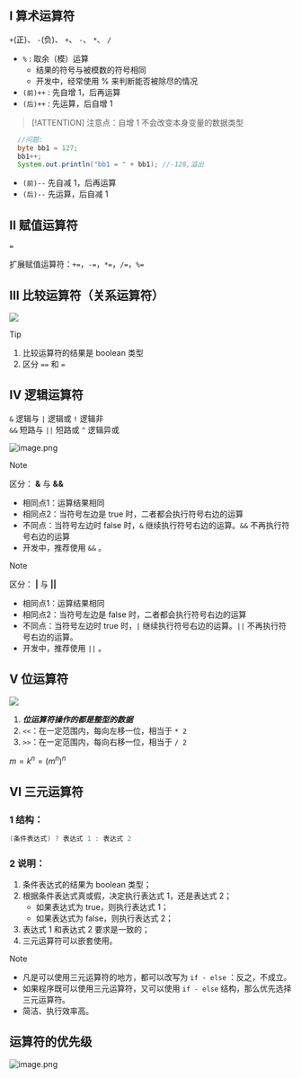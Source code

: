 ## **Ⅰ** 算术运算符 

`+`(正)、 `-`(负)、 `+`、 `-`、 `*`、 `/`

- `%` : 取余（模）运算
  - 结果的符号与被模数的符号相同
  - 开发中，经常使用 % 来判断能否被除尽的情况
- `(前)++` : 先自增 1，后再运算
- `(后)++` : 先运算，后自增 1 


> [!ATTENTION]
> 注意点：自增 1 不会改变本身变量的数据类型


```java
  //问题:
  byte bb1 = 127;
  bb1++;
  System.out.println("bb1 = " + bb1); //-128,溢出
```

- `(前)--` 先自减 1，后再运算
- `(后)--` 先运算，后自减 1


## **Ⅱ** 赋值运算符

`=`  

扩展赋值运算符：`+=`，`-=`，`*=`，`/=`，`%=`

## **Ⅲ** 比较运算符（关系运算符）

![](https://cdn.gxmnzl.xyz//img/202206011552357.png)

> [!TIP]
> 1. 比较运算符的结果是 boolean 类型
> 2. 区分 `==` 和 `=`

## **Ⅳ** 逻辑运算符
`&`	逻辑与 		`|`	逻辑或 		`!`	逻辑非  
`&&`	短路与 		`||`	短路或 		`^`	逻辑异或	

![image.png](https://cdn.gxmnzl.xyz/img/SE0215.png)

> [!NOTE]
> 区分： **&** 与 **&&**
> - 相同点1：运算结果相同
> - 相同点2：当符号左边是 true 时，二者都会执行符号右边的运算
> - 不同点：当符号左边时 false 时，`&` 继续执行符号右边的运算。`&&` 不再执行符号右边的运算
> - 开发中，推荐使用 `&&` 。

> [!NOTE]
> 区分： **|** 与 **||**	
> - 相同点1：运算结果相同
> - 相同点2：当符号左边是 false 时，二者都会执行符号右边的运算
> - 不同点：当符号左边时 true 时，`|` 继续执行符号右边的运算。`||` 不再执行符号右边的运算。
> - 开发中，推荐使用 `||` 。	

## **Ⅴ** 位运算符

![](https://cdn.gxmnzl.xyz//img/202206011553221.png)


1. ***位运算符操作的都是整型的数据***
2. `<<`：在一定范围内，每向左移一位，相当于 `* 2`
3. `>>`：在一定范围内，每向右移一位，相当于 `/ 2`

$m = k ^ n = (m ^ n) ^ n$

## **Ⅵ** 三元运算符

### 1 结构： 

```java
(条件表达式) ? 表达式 1 : 表达式 2
```

### 2 说明：

1. 条件表达式的结果为 boolean 类型；
2. 根据条件表达式真或假，决定执行表达式 1，还是表达式 2；
	- 如果表达式为 true，则执行表达式 1；
	- 如果表达式为 false，则执行表达式 2；
3. 表达式 1 和表达式 2 要求是一致的；
4. 三元运算符可以嵌套使用。

> [!NOTE]
> - 凡是可以使用三元运算符的地方，都可以改写为 `if - else` ：反之，不成立。
> - 如果程序既可以使用三元运算符，又可以使用 `if - else` 结构，那么优先选择三元运算符。
> - 简洁、执行效率高。


## 运算符的优先级

![image.png](https://cdn.gxmnzl.xyz/img/SE0216.png)